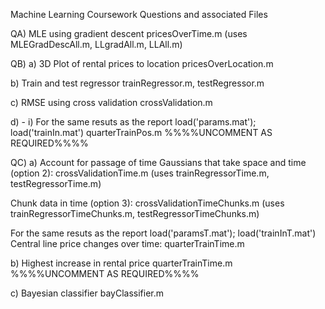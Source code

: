 Machine Learning Coursework Questions and associated Files

QA) MLE using gradient descent
pricesOverTime.m
(uses MLEGradDescAll.m, LLgradAll.m, LLAll.m)

QB)
a) 3D Plot of rental prices to location
pricesOverLocation.m 

b) Train and test regressor 
trainRegressor.m, testRegressor.m

c) RMSE using cross validation
crossValidation.m

d) - i)
For the same resuts as the report load('params.mat'); load('trainIn.mat')
quarterTrainPos.m %%%%UNCOMMENT AS REQUIRED%%%%

QC)
a) Account for passage of time
Gaussians that take space and time (option 2):
crossValidationTime.m
(uses trainRegressorTime.m, testRegressorTime.m)

Chunk data in time (option 3):
crossValidationTimeChunks.m
(uses trainRegressorTimeChunks.m, testRegressorTimeChunks.m)

For the same resuts as the report load('paramsT.mat'); load('trainInT.mat')
Central line price changes over time:
quarterTrainTime.m

b) Highest increase in rental price
quarterTrainTime.m %%%%UNCOMMENT AS REQUIRED%%%%

c) Bayesian classifier
bayClassifier.m